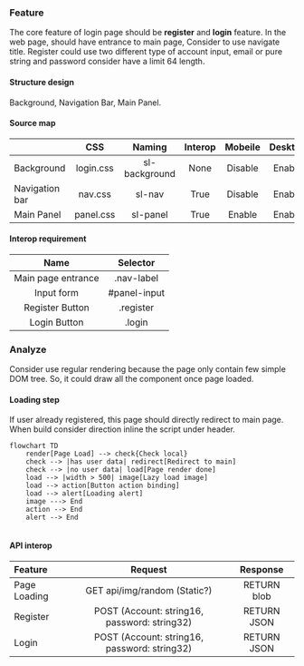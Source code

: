 ### Feature

The core feature of login page should be **register** and **login** feature. In the web page, should
have entrance to main page, Consider to use navigate title. Register could use two different
type of account input, email or pure string and password consider have a limit 64 length.

#### Structure design

Background, Navigation Bar, Main Panel.

#### Source map

|                |    CSS    |    Naming     | Interop | Mobeile | Desktop |
|----------------|:---------:|:-------------:|:-------:|:-------:|:-------:|
| Background     | login.css | sl-background |  None   | Disable | Enable  |
| Navigation bar |  nav.css  |    sl-nav     |  True   | Disable | Enable  |
| Main Panel     | panel.css |   sl-panel    |  True   | Enable  | Enable  |

#### Interop requirement

|        Name        |   Selector   |
|:------------------:|:------------:|
| Main page entrance |  .nav-label  |
|     Input form     | #panel-input |
|  Register Button   |  .register   |
|    Login Button    |    .login    |

### Analyze

Consider use regular rendering because the page only contain few simple DOM tree. So, it could draw all
the component once page loaded. 

#### Loading step

If user already registered, this page should directly redirect to main page.
When build consider direction inline the script under header.

```mermaid
flowchart TD
    render[Page Load] --> check{Check local}
    check --> |has user data| redirect[Redirect to main]
    check --> |no user data| load[Page render done]
    load --> |width > 500| image[Lazy load image]
    load --> action[Button action binding]
    load --> alert[Loading alert]
    image ---> End
    action --> End
    alert --> End
    
```

#### API interop

| Feature      |                   Request                    |  Response   |
|:-------------|:--------------------------------------------:|:-----------:|
| Page Loading |         GET api/img/random (Static?)         | RETURN blob |
| Register     | POST (Account: string16, password: string32) | RETURN JSON |
| Login        | POST (Account: string16, password: string32) | RETURN JSON |
